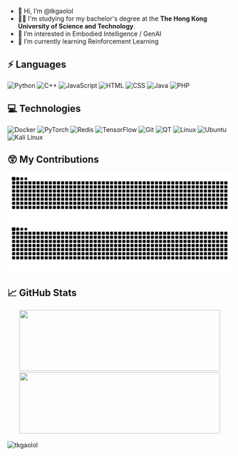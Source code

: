 - 👋 Hi, I’m @tkgaolol
- 👨‍🎓 I'm studying for my bachelor's degree at the **The Hong Kong University of Science and Technology**.
- 👀 I’m interested in Embodied Intelligence / GenAI
- 🌱 I’m currently learning Reinforcement Learning
<!---
- 💞️ I’m looking to collaborate on ...
- 📫 How to reach me ...
- 😄 Pronouns: ...
- ⚡ Fun fact: ...
--->

## ⚡ Languages

![Python](https://img.shields.io/badge/-Python-000?&logo=Python)
![C++](https://img.shields.io/badge/-C++-000?&logo=c%2B%2B)
![JavaScript](https://img.shields.io/badge/-JavaScript-000?&logo=JavaScript)
![HTML](https://img.shields.io/badge/-HTML-000?&logo=HTML5)
![CSS](https://img.shields.io/badge/-CSS-000?&logo=CSS3)
![Java](https://img.shields.io/badge/-Java-000?&logo=openjdk)
![PHP](https://img.shields.io/badge/-php-000?&logo=php)

## 💻 Technologies

![Docker](https://img.shields.io/badge/-Docker-000?&logo=Docker)
![PyTorch](https://img.shields.io/badge/-PyTorch-000?&logo=PyTorch)
![Redis](https://img.shields.io/badge/-Redis-000?&logo=Redis)
![TensorFlow](https://img.shields.io/badge/-TensorFlow-000?&logo=TensorFlow)
![Git](https://img.shields.io/badge/-Git-000?&logo=Git)
![QT](https://img.shields.io/badge/-QT-000?&logo=Qt)
![Linux](https://img.shields.io/badge/-Linux-000?&logo=Linux)
![Ubuntu](https://img.shields.io/badge/-Ubuntu-000?&logo=ubuntu)
![Kali Linux](https://img.shields.io/badge/-Kali%20Linux-000?&logo=kali-linux)


## 😲 My Contributions

[//]: # (![starts]&#40;https://github.com/tkgaolol/tkgaolol/blob/b29d2a5256e8f3818e1ba5eef41222c1f719c484/github-contribution-grid-snake.svg&#41;)
<img alt="Snake animation" src="https://github.com/tkgaolol/tkgaolol/blob/output/github-contribution-grid-snake.svg#gh-light-mode-only"/>
<img alt="Snake animation" src="https://github.com/tkgaolol/tkgaolol/blob/output/github-contribution-grid-snake-dark.svg#gh-dark-mode-only"/>

## 📈 GitHub Stats
<div class="badges-githubstats">
  <p align="center">
    <a href="https://www.adamalston.com/">
      <img height="137px" width="450px" src="https://github-readme-stats.vercel.app/api?username=tkgaolol&hide_title=true&hide_border=true&show_icons=true&include_all_commits=true&count_private=true&line_height=21&text_color=000&icon_color=000&bg_color=0,ea6161,ffc64d,fffc4d,52fa5a&theme=graywhite" />
      <!-- wi*quL3fcV -->
      <img height="137px" width="450px" src="https://github-readme-stats.vercel.app/api/top-langs/?username=tkgaolol&hide=html&hide_title=true&hide_border=true&layout=compact&langs_count=6&exclude_repo=comp426,Redventures-Movie-Quotes&text_color=000&icon_color=fff&bg_color=0,52fa5a,4dfcff,c64dff&theme=graywhite" />
    </a>
  </p>
</div>

<img src="https://komarev.com/ghpvc/?username=tkgaolol&label=Profile%20views&color=0e75b6&style=flat" alt="tkgaolol" /> 

<!---
tkgaolol/tkgaolol is a ✨ special ✨ repository because its `README.md` (this file) appears on your GitHub profile.
You can click the Preview link to take a look at your changes.
--->
